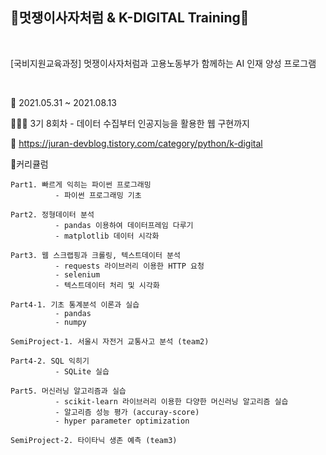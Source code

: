 ## 🦁멋쟁이사자처럼 & K-DIGITAL Training🦁 

<br>

[국비지원교육과정] 멋쟁이사자처럼과 고용노동부가 함께하는 AI 인재 양성 프로그램

<br>

📅 2021.05.31 ~ 2021.08.13

👩🏻‍💻 3기 8회차 - 데이터 수집부터 인공지능을 활용한 웹 구현까지

📌 https://juran-devblog.tistory.com/category/python/k-digital

📝커리큘럼

    Part1. 빠르게 익히는 파이썬 프로그래밍
              - 파이썬 프로그래밍 기초
              
    Part2. 정형데이터 분석
              - pandas 이용하여 데이터프레임 다루기
              - matplotlib 데이터 시각화

    Part3. 웹 스크랩핑과 크롤링, 텍스트데이터 분석
              - requests 라이브러리 이용한 HTTP 요청
              - selenium
              - 텍스트데이터 처리 및 시각화

    Part4-1. 기초 통계분석 이론과 실습
              - pandas
              - numpy
              
    SemiProject-1. 서울시 자전거 교통사고 분석 (team2)

    Part4-2. SQL 익히기
              - SQLite 실습

    Part5. 머신러닝 알고리즘과 실습
              - scikit-learn 라이브러리 이용한 다양한 머신러닝 알고리즘 실습
              - 알고리즘 성능 평가 (accuray-score)
              - hyper parameter optimization

    SemiProject-2. 타이타닉 생존 예측 (team3)
